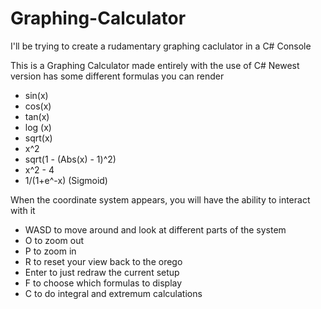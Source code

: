 # Graphing-Calculator
I'll be trying to create a rudamentary graphing caclulator in a C# Console

This is a Graphing Calculator made entirely with the use of C#
Newest version has some different formulas you can render
- sin(x)
- cos(x)
- tan(x)
- log (x)
- sqrt(x)
- x^2
- sqrt(1 - (Abs(x) - 1)^2)
- x^2 - 4
- 1/(1+e^-x) (Sigmoid)

When the coordinate system appears, you will have the ability to interact with it
- WASD to move around and look at different parts of the system
- O to zoom out
- P to zoom in
- R to reset your view back to the orego
- Enter to just redraw the current setup
- F to choose which formulas to display
- C to do integral and extremum calculations 
